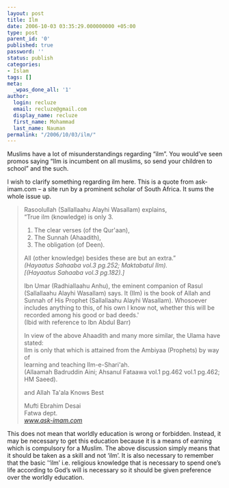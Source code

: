 ```yaml
---
layout: post
title: Ilm
date: 2006-10-03 03:35:29.000000000 +05:00
type: post
parent_id: '0'
published: true
password: ''
status: publish
categories:
- Islam
tags: []
meta:
  _wpas_done_all: '1'
author:
  login: recluze
  email: recluze@gmail.com
  display_name: recluze
  first_name: Mohammad
  last_name: Nauman
permalink: "/2006/10/03/ilm/"
---
```

Muslims have a lot of misunderstandings regarding “ilm”. You would’ve seen promos saying “Ilm is incumbent on all muslims, so send your children to school” and the such.

I wish to clarify something regarding ilm here. This is a quote from ask-imam.com – a site run by a prominent scholar of South Africa. It sums the whole issue up.

> Rasoolullah (Sallallaahu Alayhi Wasallam) explains,  
> “True ilm (knowledge) is only 3.
> 
> 1. The clear verses (of the Qur'aan),
> 2. The Sunnah (Ahaadith),
> 3. The obligation (of Deen).
> 
> All (other knowledge) besides these are but an extra.”  
> _(Hayaatus Sahaaba vol.3 pg.252; Maktabatul Ilm)._   
> _[(Hayaatus Sahaaba vol.3 pg.182).]_
> 
> Ibn Umar (Radhiallaahu Anhu), the eminent companion of Rasul (Sallallaahu Alayhi Wasallam) says. It (Ilm) is the book of Allah and Sunnah of His Prophet (Sallallaahu Alayhi Wasallam). Whosoever includes anything to this, of his own I know not, whether this will be recorded among his good or bad deeds.'  
> (Ibid with reference to Ibn Abdul Barr)
> 
> In view of the above Ahaadith and many more similar, the Ulama have stated:  
> Ilm is only that which is attained from the Ambiyaa (Prophets) by way of  
> learning and teaching Ilm-e-Shari'ah.  
> (Allaamah Badruddin Aini; Ahsanul Fataawa vol.1 pg.462 vol.1 pg.462; HM Saeed).
> 
> and Allah Ta'ala Knows Best
> 
> Mufti Ebrahim Desai  
> Fatwa dept.  
> _www.ask-imam.com_

This does not mean that worldly education is wrong or forbidden. Instead, it may be necessary to get this education because it is a means of earning which is compulsory for a Muslim. The above discussion simply means that it should be taken as a skill and not ‘ilm’. It is also necessary to remember that the basic '‘ilm’ i.e. religious knowledge that is necessary to spend one’s life according to God’s will is necessary so it should be given preference over the worldly education.

